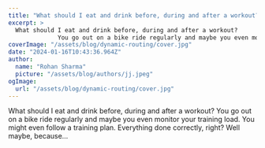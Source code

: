 ```yaml
---
title: "What should I eat and drink before, during and after a workout?"
excerpt: >
  What should I eat and drink before, during and after a workout?
              You go out on a bike ride regularly and maybe you even monitor your training load. You might even follow a training plan. Ev
coverImage: "/assets/blog/dynamic-routing/cover.jpg"
date: "2024-01-16T10:43:36.964Z"
author:
  name: "Rohan Sharma"
  picture: "/assets/blog/authors/jj.jpeg"
ogImage:
  url: "/assets/blog/dynamic-routing/cover.jpg"
---
```


What should I eat and drink before, during and after a workout?
            You go out on a bike ride regularly and maybe you even monitor your training load. You might even follow a training plan. Everything done correctly, right? Well maybe, because…